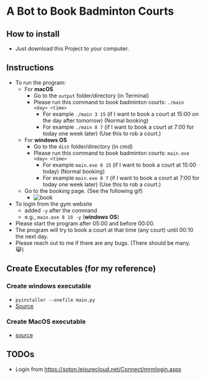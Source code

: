 # A Bot to Book Badminton Courts

## How to install

- Just download this Project to your computer.

## Instructions
- To run the program: 
  - For **macOS**
    - Go to the `output` folder/directory (in Terminal)
    - Please run this command to book badminton courts: `./main <day> <time>`
      - For example `./main 3 15` (if I want to book a court at 15:00 on the day after tomorrow) (Normal booking)
      - For example `./main 8 7` (if I want to book a court at 7:00 for today one week later) (Use this to rob a court.)
  - For **windows OS**
    - Go to the `dist` folder/directory (in cmd)
    - Please run this command to book badminton courts: `main.exe <day> <time>`
      - For example `main.exe 0 15` (if I want to book a court at 15:00 today) (Normal booking)
      - For example `main.exe 8 7` (if I want to book a court at 7:00 for today one week later) (Use this to rob a court.)
  - Go to the booking page. (See the following gif)
    - ![book](https://github.com/fb1n15/Gym-Booking-Bot/blob/manual_login/resources/ezgif.com-gif-maker.gif)
- To login from the gym website
  - added `-y` after the command
  - e.g., `main.exe 8 19 -y` (**windows OS**)
- Please start the program after 05:00 and before 00:00. 
- The program will try to book a court at that time (any court) until 00:10 the next day.
- Please reach out to me if there are any bugs. (There should be many. 😹)

## Create Executables (for my reference)
### Create windows executable
- `pyinstaller --onefile main.py`
- [Source](https://datatofish.com/executable-pyinstaller/)

### Create MacOS executable
- [source](https://towardsdatascience.com/how-to-easily-convert-a-python-script-to-an-executable-file-exe-4966e253c7e9)

## TODOs
- Login from https://soton.leisurecloud.net/Connect/mrmlogin.aspx
